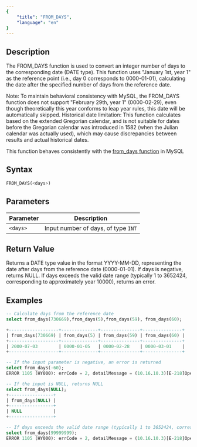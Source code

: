 ```yaml
---
{
    "title": "FROM_DAYS",
    "language": "en"
}
---
```


## Description

The FROM_DAYS function is used to convert an integer number of days to the corresponding date (DATE type). This function uses "January 1st, year 1" as the reference point (i.e., day 0 corresponds to 0000-01-01), calculating the date after the specified number of days from the reference date.

Note: To maintain behavioral consistency with MySQL, the FROM_DAYS function does not support "February 29th, year 1" (0000-02-29), even though theoretically this year conforms to leap year rules, this date will be automatically skipped.
Historical date limitation: This function calculates based on the extended Gregorian calendar, and is not suitable for dates before the Gregorian calendar was introduced in 1582 (when the Julian calendar was actually used), which may cause discrepancies between results and actual historical dates.

This function behaves consistently with the [from_days function](https://dev.mysql.com/doc/refman/8.4/en/date-and-time-functions.html#function_from-days) in MySQL

## Syntax

```sql
FROM_DAYS(<days>)
```

## Parameters

| Parameter | Description |
| -- | -- |
| `<days>` | Input number of days, of type `INT` |

## Return Value

Returns a DATE type value in the format YYYY-MM-DD, representing the date after days from the reference date (0000-01-01).
If days is negative, returns NULL.
If days exceeds the valid date range (typically 1 to 3652424, corresponding to approximately year 10000), returns an error.

## Examples

```sql
-- Calculate days from the reference date
select from_days(730669),from_days(5),from_days(59), from_days(60);

+-------------------+--------------+---------------+---------------+
| from_days(730669) | from_days(5) | from_days(59) | from_days(60) |
+-------------------+--------------+---------------+---------------+
| 2000-07-03        | 0000-01-05   | 0000-02-28    | 0000-03-01    |
+-------------------+--------------+---------------+---------------+

-- If the input parameter is negative, an error is returned
select from_days(-60);
ERROR 1105 (HY000): errCode = 2, detailMessage = (10.16.10.3)[E-218]Operation from_days of -60 out of range

-- If the input is NULL, returns NULL
select from_days(NULL);
+-----------------+
| from_days(NULL) |
+-----------------+
| NULL            |
+-----------------+

-- If days exceeds the valid date range (typically 1 to 3652424, corresponding to approximately year 10000), an error is returned
select from_days(99999999);
ERROR 1105 (HY000): errCode = 2, detailMessage = (10.16.10.3)[E-218]Operation from_days of 99999999 out of range
```
